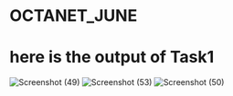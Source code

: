 # OCTANET_JUNE
# here is the output of Task1  
![Screenshot (49)](https://github.com/amrutha452/OCTANET_JUNE/assets/117029740/d8615431-3150-4d11-8022-09d648cbcf2c)
![Screenshot (53)](https://github.com/amrutha452/OCTANET_JUNE/assets/117029740/4a8aede9-7ed7-49a9-9713-eb6322a0cb6f)
![Screenshot (50)](https://github.com/amrutha452/OCTANET_JUNE/assets/117029740/272499cd-42bf-43f4-994e-5594d1f24815)



